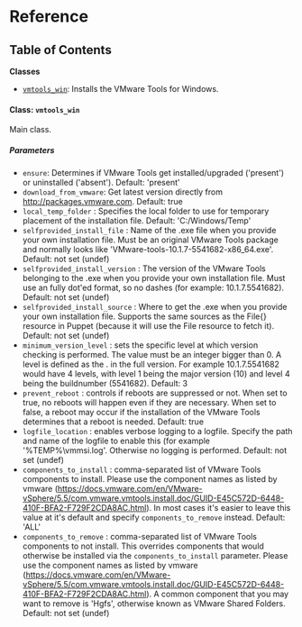 # Reference

## Table of Contents

**Classes**

* [`vmtools_win`](#class-vmtools_win): Installs the VMware Tools for Windows.

#### Class: `vmtools_win`

Main class.

##### Parameters

* `ensure`: Determines if VMware Tools get installed/upgraded ('present') or uninstalled ('absent').  Default: 'present'
* `download_from_vmware`: Get latest version directly from http://packages.vmware.com.  Default: true
* `local_temp_folder` : Specifies the local folder to use for temporary placement of the installation file. Default: 'C:/Windows/Temp'
* `selfprovided_install_file` : Name of the .exe file when you provide your own installation file. Must be an original VMware Tools package and normally looks like 'VMware-tools-10.1.7-5541682-x86_64.exe'. Default: not set (undef)
* `selfprovided_install_version` : The version of the VMware Tools belonging to the .exe when you provide your own installation file. Must use an fully dot'ed format, so no dashes (for example: 10.1.7.5541682). Default: not set (undef)
* `selfprovided_install_source` : Where to get the .exe when you provide your own installation file. Supports the same sources as the File{} resource in Puppet (because it will use the File resource to fetch it). Default: not set (undef)
* `minimum_version_level` : sets the specific level at which version checking is performed. The value must be an integer bigger than 0. A level is defined as the . in the full version. For example 10.1.7.5541682 would have 4 levels, with level 1 being the major version (10) and level 4 being the buildnumber (5541682). Default: 3
* `prevent_reboot` : controls if reboots are suppressed or not. When set to true, no reboots will happen even if they are necessary. When set to false, a reboot may occur if the installation of the VMware Tools determines that a reboot is needed. Default: true
* `logfile_location` : enables verbose logging to a logfile. Specify the path and name of the logfile to enable this (for example '%TEMP%\vmmsi.log'. Otherwise no logging is performed. Default: not set (undef)
* `components_to_install` : comma-separated list of VMware Tools components to install. Please use the component names as listed by vmware (https://docs.vmware.com/en/VMware-vSphere/5.5/com.vmware.vmtools.install.doc/GUID-E45C572D-6448-410F-BFA2-F729F2CDA8AC.html). In most cases it's easier to leave this value at it's default and specify `components_to_remove` instead. Default: 'ALL' 
* `components_to_remove` : comma-separated list of VMware Tools components to not install. This overrides components that would otherwise be installed via the `components_to_install` parameter. Please use the component names as listed by vmware (https://docs.vmware.com/en/VMware-vSphere/5.5/com.vmware.vmtools.install.doc/GUID-E45C572D-6448-410F-BFA2-F729F2CDA8AC.html). A common component that you may want to remove is 'Hgfs', otherwise known as VMware Shared Folders. Default: not set (undef)